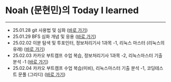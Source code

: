 # Noah (문현민)의 Today I learned

---

- 25.01.28 git 사용법 및 심화 ([바로 가기](/January/1-28_TIL.md))
- 25.01.29 BFS 심화 개념 및 응용 ([바로 가기](/January/1-29_TIL.md))
- 25.02.02 이분 탐색 및 투포인터, 정보처리기사 1과목 -1, 리눅스 마스터 (리눅스의 유래) ([바로 가기](/January/2-2_TIL.md))
- 25.02.03 카카오 부트캠프 수업 복습, 정보처리기사 1과목 -2, 리눅스마스터 기출 분석 -1 ([바로 가기](/January/2-3_TIL.md))
- 25.02.04 카카오 부트캠프 수업 복습(미비), 리눅스마스터 기출 분석 -1, 코딩테스트 문풀 (그리디) ([바로 가기](/January/2-4_TIL.md))
